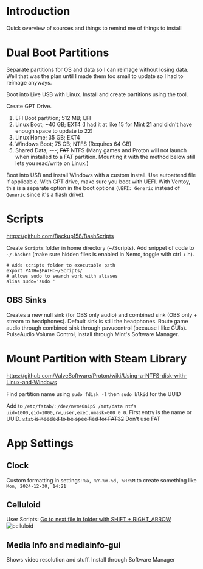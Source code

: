 # Introduction
Quick overview of sources and things to remind me of things to install

# Dual Boot Partitions
Separate partitions for OS and data so I can reimage without losing data. Well that was the plan until I made them too small to update so I had to reimage anyways.

Boot into Live USB with Linux. Install and create partitions using the tool.

Create GPT Drive.

1. EFI Boot partition; 512 MB; EFI
2. Linux Boot; ~40 GB; EXT4          (I had it at like 15 for Mint 21 and didn't have enough space to update to 22)
3. Linux Home; 35 GB; EXT4
4. Windows Boot; 75 GB; NTFS          (Requires 64 GB)
5. Shared Data; ---; ~~FAT~~ NTFS     (Many games and Proton will not launch when installed to a FAT partition. Mounting it with the method below still lets you read/write on Linux.)

Boot into USB and install Windows with a custom install. Use autoattend file if applicable. With GPT drive, make sure you boot with UEFI. With Ventoy, this is a separate option in the boot options (`UEFI: Generic` instead of `Generic` since it's a flash drive).

# Scripts
https://github.com/Backup158/BashScripts

Create `Scripts` folder in home directory (~/Scripts). Add snippet of code to `~/.bashrc` (make sure hidden files is enabled in Nemo, toggle with ctrl + h).
```
# Adds scripts folder to executable path
export PATH=$PATH:~/Scripts/
# allows sudo to search work with aliases
alias sudo='sudo '
```

## OBS Sinks
Creates a new null sink (for OBS only audio) and combined sink (OBS only + stream to headphones). Default sink is still the headphones. Route game audio through combined sink through pavucontrol (because I like GUIs). PulseAudio Volume Control, install through Mint's Software Manager. 

# Mount Partition with Steam Library
https://github.com/ValveSoftware/Proton/wiki/Using-a-NTFS-disk-with-Linux-and-Windows

Find partition name using `sudo fdisk -l` then `sudo blkid` for the UUID

Add to `/etc/fstab/`:        `/dev/nvme0n1p5 /mnt/data ntfs uid=1000,gid=1000,rw,user,exec,umask=000 0 0`. First entry is the name or UUID. ~~`vfat` is needed to be specified for FAT32~~ Don't use FAT

# App Settings
## Clock
Custom formatting in settings: `%a, %Y-%m-%d, %H:%M` to create something like `Mon, 2024-12-30, 14:21`
## Celluloid
User Scripts: [Go to next file in folder with SHIFT + RIGHT_ARROW](https://github.com/jonniek/mpv-nextfile)
![celluloid](https://github.com/user-attachments/assets/2596439d-d5fc-4b2b-adc2-17e64496f75b)
## Media Info and mediainfo-gui
Shows video resolution and stuff. Install through Software Manager
